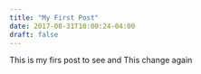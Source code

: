```yaml
---
title: "My First Post"
date: 2017-08-31T10:00:24-04:00
draft: false
---
```


This is my firs post to see and This change again
